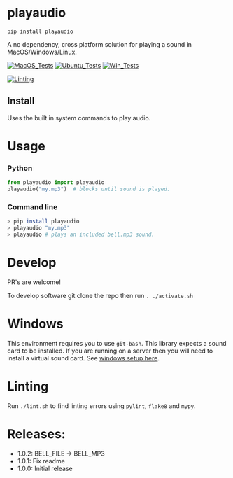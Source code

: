 # playaudio

`pip install playaudio`

A no dependency, cross platform solution for playing a sound in MacOS/Windows/Linux.

[![MacOS_Tests](../../actions/workflows/push_macos.yml/badge.svg)](../../actions/workflows/push_macos.yml)
[![Ubuntu_Tests](../../actions/workflows/push_ubuntu.yml/badge.svg)](../../actions/workflows/push_ubuntu.yml)
[![Win_Tests](../../actions/workflows/push_win.yml/badge.svg)](../../actions/workflows/push_win.yml)

[![Linting](../../actions/workflows/lint.yml/badge.svg)](../../actions/workflows/lint.yml)

## Install

Uses the built in system commands to play audio.

# Usage

### Python

```python
from playaudio import playaudio
playaudio("my.mp3")  # blocks until sound is played.
```

### Command line

```bash
> pip install playaudio
> playaudio "my.mp3"
> playaudio # plays an included bell.mp3 sound.
```

# Develop

PR's are welcome!

To develop software git clone the repo then run `. ./activate.sh`

# Windows

This environment requires you to use `git-bash`. This library expects a sound card to be installed. If you are running on a server then you will need to install a virtual sound card. See [windows setup here](.github/workflows/push_win.yml).

# Linting

Run `./lint.sh` to find linting errors using `pylint`, `flake8` and `mypy`.


# Releases:
  * 1.0.2: BELL_FILE -> BELL_MP3
  * 1.0.1: Fix readme
  * 1.0.0: Initial release
